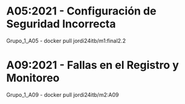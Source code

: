 # A05:2021 - Configuración de Seguridad Incorrecta

Grupo_1_A05 - docker pull jordi24itb/m1:final2.2


# A09:2021 - Fallas en el Registro y Monitoreo

Grupo_1_A09 - docker pull jordi24itb/m2:A09